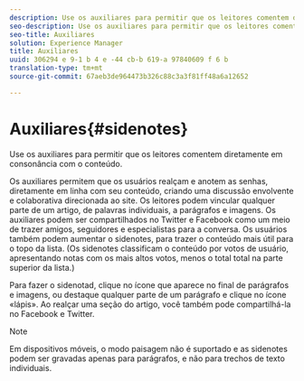 ```yaml
---
description: Use os auxiliares para permitir que os leitores comentem diretamente em consonância com o conteúdo.
seo-description: Use os auxiliares para permitir que os leitores comentem diretamente em consonância com o conteúdo.
seo-title: Auxiliares
solution: Experience Manager
title: Auxiliares
uuid: 306294 e 9-1 b 4 e -44 cb-b 619-a 97840609 f 6 b
translation-type: tm+mt
source-git-commit: 67aeb3de964473b326c88c3a3f81ff48a6a12652

---
```



# Auxiliares{#sidenotes}

Use os auxiliares para permitir que os leitores comentem diretamente em consonância com o conteúdo.

Os auxiliares permitem que os usuários realçam e anotem as senhas, diretamente em linha com seu conteúdo, criando uma discussão envolvente e colaborativa direcionada ao site. Os leitores podem vincular qualquer parte de um artigo, de palavras individuais, a parágrafos e imagens. Os auxiliares podem ser compartilhados no Twitter e Facebook como um meio de trazer amigos, seguidores e especialistas para a conversa. Os usuários também podem aumentar o sidenotes, para trazer o conteúdo mais útil para o topo da lista. (Os sidenotes classificam o conteúdo por votos de usuário, apresentando notas com os mais altos votos, menos o total total na parte superior da lista.)

Para fazer o sidenotad, clique no ícone que aparece no final de parágrafos e imagens, ou destaque qualquer parte de um parágrafo e clique no ícone «lápis». Ao realçar uma seção do artigo, você também pode compartilhá-la no Facebook e Twitter.

>[!NOTE]
>
>Em dispositivos móveis, o modo paisagem não é suportado e as sidenotes podem ser gravadas apenas para parágrafos, e não para trechos de texto individuais.


